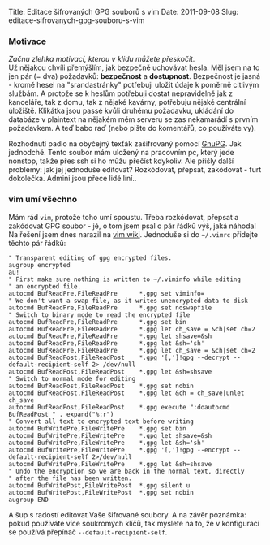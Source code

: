 Title: Editace šifrovaných GPG souborů s vim
Date: 2011-09-08
Slug: editace-sifrovanych-gpg-souboru-s-vim

### Motivace

*Začnu zlehka motivací, kterou v klidu můžete přeskočit.*  
Už nějakou chvíli přemýšlím, jak bezpečně uchovávat hesla. Měl jsem na
to jen pár (= dva) požadavků: **bezpečnost** a **dostupnost**.
Bezpečnost je jasná - kromě hesel na "srandastránky" potřebuji uložit
údaje k poměrně citlivým službám. A protože se k heslům potřebuji dostat
nepravidelně jak z kanceláře, tak z domu, tak z nějaké kavárny,
potřebuju nějaké centrální úložiště. Klikátka jsou passé kvůli druhému
požadavku, ukládání do databáze v plaintext na nějakém mém serveru se
zas nekamarádí s prvním požadavkem. A teď babo raď (nebo pište do
komentářů, co používáte vy).

Rozhodnutí padlo na obyčejný texťák zašifrovaný pomocí [GnuPG][]. Jak
jednodché. Tento soubor mám uložený na pracovním pc, který jede nonstop,
takže přes ssh si ho můžu přečíst kdykoliv. Ale přišly další problémy:
jak jej jednoduše editovat? Rozkódovat, přepsat, zakódovat - furt
dokolečka. Admini jsou přece lidé líní..

### vim umí všechno

Mám rád `vim`, protože toho umí spoustu. Třeba rozkódovat, přepsat a
zakódovat GPG soubor - jé, o tom jsem psal o pár řádků výš, jaká náhoda!
Na řešení jsem dnes narazil na [vim wiki][]. Jednoduše si do `~/.vimrc`
přidejte těchto pár řádků:

```vim
" Transparent editing of gpg encrypted files.
augroup encrypted
au!
" First make sure nothing is written to ~/.viminfo while editing
" an encrypted file.
autocmd BufReadPre,FileReadPre      *.gpg set viminfo=
" We don't want a swap file, as it writes unencrypted data to disk
autocmd BufReadPre,FileReadPre      *.gpg set noswapfile
" Switch to binary mode to read the encrypted file
autocmd BufReadPre,FileReadPre      *.gpg set bin
autocmd BufReadPre,FileReadPre      *.gpg let ch_save = &ch|set ch=2
autocmd BufReadPre,FileReadPre      *.gpg let shsave=&sh
autocmd BufReadPre,FileReadPre      *.gpg let &sh='sh'
autocmd BufReadPre,FileReadPre      *.gpg let ch_save = &ch|set ch=2
autocmd BufReadPost,FileReadPost    *.gpg '[,']!gpg --decrypt --default-recipient-self 2> /dev/null
autocmd BufReadPost,FileReadPost    *.gpg let &sh=shsave
" Switch to normal mode for editing
autocmd BufReadPost,FileReadPost    *.gpg set nobin
autocmd BufReadPost,FileReadPost    *.gpg let &ch = ch_save|unlet ch_save
autocmd BufReadPost,FileReadPost    *.gpg execute ":doautocmd BufReadPost " . expand("%:r")
" Convert all text to encrypted text before writing
autocmd BufWritePre,FileWritePre    *.gpg set bin
autocmd BufWritePre,FileWritePre    *.gpg let shsave=&sh
autocmd BufWritePre,FileWritePre    *.gpg let &sh='sh'
autocmd BufWritePre,FileWritePre    *.gpg '[,']!gpg --encrypt --default-recipient-self 2>/dev/null
autocmd BufWritePre,FileWritePre    *.gpg let &sh=shsave
" Undo the encryption so we are back in the normal text, directly
" after the file has been written.
autocmd BufWritePost,FileWritePost  *.gpg silent u
autocmd BufWritePost,FileWritePost  *.gpg set nobin
augroup END
```

A šup s radostí editovat Vaše šifrované soubory. A na závěr poznámka:
pokud používáte více soukromých klíčů, tak myslete na to, že v
konfiguraci se používá přepínač `--default-recipient-self`.

  [GnuPG]: http://cs.wikipedia.org/wiki/GnuPG "GnuPG na Wikipedii"
  [vim wiki]: http://vim.wikia.com/wiki/Edit_gpg_encrypted_files#Related_plugins
    "Edit gpg encrypted files"
